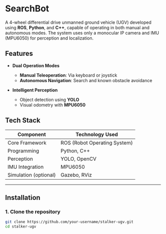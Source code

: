 # SearchBot
A 4-wheel differential drive unmanned ground vehicle (UGV) developed using **ROS**, **Python**, and **C++**, capable of operating in both manual and autonomous modes. The system uses only a monocular IP camera and IMU (MPU6050) for perception and localization.

## Features

- **Dual Operation Modes**
  - **Manual Teleoperation**: Via keyboard or joystick
  - **Autonomous Navigation**: Search and known obstacle avoidance

- **Intelligent Perception**
  - Object detection using **YOLO**
  - Visual odometry with **MPU6050**


## Tech Stack

| Component         | Technology Used      |
|------------------|----------------------|
| Core Framework    | ROS (Robot Operating System) |
| Programming       | Python, C++          |
| Perception        | YOLO, OpenCV         |
| IMU Integration   | MPU6050              |
| Simulation (optional) | Gazebo, RViz     |

---

## Installation

### 1. Clone the repository
```bash
git clone https://github.com/your-username/stalker-ugv.git
cd stalker-ugv

